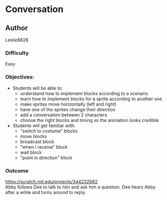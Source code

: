 # Conversation

## Author
Leslie8826

### Difficulty
Easy

### Objectives: 
  - Students will be able to: 
       * understand how to implement blocks according to a scenario
       * learn how to implement blocks for a sprite according to another one
       * make sprites move horizontally (left and right)
       * have one of the sprites change their direction
       * add a conversation between 2 characters
       * choose the right blocks and timing so the animation looks credible
  - Students will get familiar with:
       * "switch to costume" blocks
       * move blocks
       * broadcast block
       * "when I receive" block
       * wait block
       * "point in direction" block

### Outcome
https://scratch.mit.edu/projects/344232682 <br>
Abby follows Dee to talk to him and ask him a question. Dee hears Abby after a while and turns around to reply.
